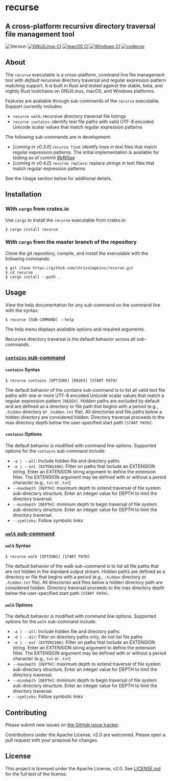 # recurse

## A cross-platform recursive directory traversal file management tool

![Version](https://img.shields.io/github/v/release/chrissimpkins/recurse?sort=semver)
[![GNU/Linux CI](https://github.com/chrissimpkins/recurse/workflows/GNU/Linux%20CI/badge.svg)](https://github.com/chrissimpkins/recurse/actions?query=workflow%3A%22GNU%2FLinux+CI%22)
[![macOS CI](https://github.com/chrissimpkins/recurse/workflows/macOS%20CI/badge.svg)](https://github.com/chrissimpkins/recurse/actions?query=workflow%3A%22macOS+CI%22)
[![Windows CI](https://github.com/chrissimpkins/recurse/workflows/Windows%20CI/badge.svg)](https://github.com/chrissimpkins/recurse/actions?query=workflow%3A%22Windows+CI%22)
[![codecov](https://codecov.io/gh/chrissimpkins/recurse/branch/master/graph/badge.svg)](https://codecov.io/gh/chrissimpkins/recurse)

## About

The `recurse` executable is a cross-platform, command line file management tool with *default* recursive directory traversal and regular expression pattern matching support.  It is built in Rust and tested against the stable, beta, and nightly Rust toolchains on GNU/Linux, macOS, and Windows platforms.

Features are available through sub-commands of the `recurse` executable. Support currently includes:

- `recurse walk`: recursive directory traversal file listings
- `recurse contains`: identify text file paths with valid UTF-8 encoded Unicode scalar values that match regular expression patterns

The following sub-commands are in development:

- [*coming in v0.3.0*] `recurse find`: identify lines in text files that match regular expression patterns.  The initial implementation is available for testing as of commit [8bf65ee](https://github.com/chrissimpkins/recurse/commit/8bf65ee7ebe93ac6698001d860fcbd94ae1d138d)
- [*coming in v0.4.0*] `recurse replace`: replace strings in text files that match regular expression patterns

See the Usage section below for additional details.

## Installation

### With `cargo` from crates.io

Use `cargo` to install the `recurse` executable from crates.io:

```
$ cargo install recurse
```

### With `cargo` from the master branch of the repository

Clone the git repository, compile, and install the executable with the following commands:

```
$ git clone https://github.com/chrissimpkins/recurse.git
$ cd recurse
$ cargo install --path .
```

## Usage

View the help documentation for any sub-command on the command line with the syntax:

```
$ recurse [SUB-COMMAND] --help
```

The help menu displays available options and required arguments.

Recursive directory traversal is the default behavior across all sub-commands.  

### [`contains` sub-command]()

#### `contains` Syntax

```
$ recurse contains [OPTIONS] [REGEX] [START PATH]
```

The default behavior of the contains sub-command is to list all valid text file paths with one or more UTF-8 encoded Unicode scalar values that match a regular expression pattern `[REGEX]`.  Hidden paths are excluded by default and are defined as a directory or file path that begins with a period (e.g., `.hidden` directory or `.hidden.txt` file).  All directories and file paths below a hidden directory are considered hidden.  Directory traversal proceeds to the max directory depth below the user-specified start path `[START PATH]`.

#### `contains` Options

The default behavior is modified with command line options.  Supported options for the `contains` sub-command include:

- `-a | --all`: Include hidden file and directory paths
- `-e | --ext [EXTENSION]`: Filter on paths that include an EXTENSION string.  Enter an EXTENSION string argument to define the extension filter.  The EXTENSION argument may be defined with or without a period character (e.g., `txt` or `.txt`)
- `--maxdepth [DEPTH]`: maximum depth to extend traversal of file system sub-directory structure.  Enter an integer value for DEPTH to limit the directory traversal.
- `--mindepth [DEPTH]`: minimum depth to begin traversal of file system sub-directory structure.  Enter an integer value for DEPTH to limit the directory traversal.
- `--symlinks`: Follow symbolic links

### [`walk` sub-command]()

#### `walk` Syntax

```
$ recurse walk [OPTIONS] [START PATH]
```

The default behavior of the walk sub-command is to list all file paths that are not hidden in the standard output stream.  Hidden paths are defined as a directory or file that begins with a period (e.g., `.hidden` directory or `.hidden.txt` file).  All directories and files below a hidden directory path are considered hidden.  Directory traversal proceeds to the max directory depth below the user-specified start path `[START PATH]`.

#### `walk` Options

The default behavior is modified with command line options.  Supported options for the `walk` sub-command include:

- `-a | --all`: Include hidden file and directory paths
- `-d | --dir`: Filter on directory paths only, do not list file paths
- `-e | --ext [EXTENSION]`: Filter on paths that include an EXTENSION string.  Enter an EXTENSION string argument to define the extension filter.  The EXTENSION argument may be defined with or without a period character (e.g., `txt` or `.txt`)
- `--maxdepth [DEPTH]`: maximum depth to extend traversal of file system sub-directory structure.  Enter an integer value for DEPTH to limit the directory traversal.
- `--mindepth [DEPTH]`: minimum depth to begin traversal of file system sub-directory structure.  Enter an integer value for DEPTH to limit the directory traversal.
- `--symlinks`: Follow symbolic links

## Contributing

Please submit new issues on [the GitHub issue tracker](https://github.com/chrissimpkins/recurse/issues).

Contributions under the Apache License, v2.0 are welcomed.  Please open a pull request with your proposal for changes.  

## License

This project is licensed under the Apache License, v2.0.  See [LICENSE.md](LICENSE.md) for the full text of the license.
